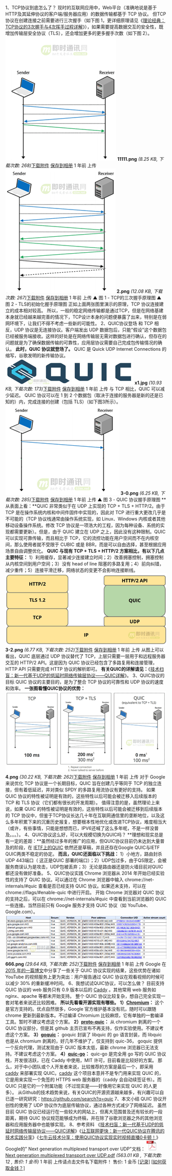 1、TCP协议到底怎么了？  现时的互联网应用中，Web平台（准确地说是基于HTTP及其延伸协议的客户端/服务器应用）的数据传输都基于 TCP 协议。   但TCP 协议在创建连接之前需要进行三次握手（如下图 1，更详细原理请见《[理论经典：TCP协议的3次握手与4次挥手过程详解](http://www.52im.net/thread-258-1-1.html)》），如果需要提高数据交互的安全性，既增加传输层安全协议（TLS），还会增加更多的更多握手次数（如下图 2）。  ![网络编程懒人入门(十)：一泡尿的时间，快速读懂QUIC协议_11111.png](%E7%BD%91%E7%BB%9C%E7%BC%96%E7%A8%8B%E6%87%92%E4%BA%BA%E5%85%A5%E9%97%A8(%E5%8D%81)%EF%BC%9A%E4%B8%80%E6%B3%A1%E5%B0%BF%E7%9A%84%E6%97%B6%E9%97%B4%EF%BC%8C%E5%BF%AB%E9%80%9F%E8%AF%BB%E6%87%82QUIC%E5%8D%8F%E8%AE%AE%20.assets/222033u1b3zwxj1m05cr3g.png) **11111.png** *(8.25 KB, 下载次数: 268)*[下载附件](http://www.52im.net/forum.php?mod=attachment&aid=ODg5N3w1OTRjMjI1N3wxNjMxMzY0Mzg0fDB8MjgxNg%3D%3D&nothumb=yes)  [保存到相册](javascript:;) 1 年前 上传      ![网络编程懒人入门(十)：一泡尿的时间，快速读懂QUIC协议_2.png](%E7%BD%91%E7%BB%9C%E7%BC%96%E7%A8%8B%E6%87%92%E4%BA%BA%E5%85%A5%E9%97%A8(%E5%8D%81)%EF%BC%9A%E4%B8%80%E6%B3%A1%E5%B0%BF%E7%9A%84%E6%97%B6%E9%97%B4%EF%BC%8C%E5%BF%AB%E9%80%9F%E8%AF%BB%E6%87%82QUIC%E5%8D%8F%E8%AE%AE%20.assets/201028q2e00d2zsas6ac23.png) **2.png** *(12.08 KB, 下载次数: 267)*[下载附件](http://www.52im.net/forum.php?mod=attachment&aid=ODg4OHw1MmRjYWJkMnwxNjMxMzY0Mzg0fDB8MjgxNg%3D%3D&nothumb=yes)  [保存到相册](javascript:;) 1 年前 上传  ▲ 图 1 - TCP的三次握手原理图                            ▲ 图 2 - TLS的初始化握手原理图   正如上面两张图里演示的原理，TCP 协议连接建立的成本相对较高。   所以，一般的稳定网络传输都是通过TCP，但是在网络基建本身就已经越来越完善的情况下，TCP设计本身的问题便暴露了出来，特别是在弱网环境下，让我们不得不考虑一些新的可能性。 2、QUIC协议登场  和 TCP 相反，UDP 协议是无连接协议。客户端发出 UDP 数据包后，只能"假设”这个数据包已经被服务端接收。这样的好处是在网络传输层无需对数据包进行确认，但存在的问题就是为了确保数据传输的可靠性，应用层协议需要自己完成包传输情况的确认。  **此时，QUIC 协议就登场了。**  QUIC 是 Quick UDP Internet Connections 的缩写，谷歌发明的新传输协议。  ![网络编程懒人入门(十)：一泡尿的时间，快速读懂QUIC协议_x1.jpg](%E7%BD%91%E7%BB%9C%E7%BC%96%E7%A8%8B%E6%87%92%E4%BA%BA%E5%85%A5%E9%97%A8(%E5%8D%81)%EF%BC%9A%E4%B8%80%E6%B3%A1%E5%B0%BF%E7%9A%84%E6%97%B6%E9%97%B4%EF%BC%8C%E5%BF%AB%E9%80%9F%E8%AF%BB%E6%87%82QUIC%E5%8D%8F%E8%AE%AE%20.assets/140851yxpgzxde7jpognjx.jpg) **x1.jpg** *(10.93 KB, 下载次数: 173)*[下载附件](http://www.52im.net/forum.php?mod=attachment&aid=OTg3M3xmM2NkZWY5NXwxNjMxMzY0Mzg0fDB8MjgxNg%3D%3D&nothumb=yes)  [保存到相册](javascript:;) 1 年前 上传   与 TCP 相比，QUIC 可以减少延迟。  QUIC 协议可以在 1 到 2 个数据包（取决于连接的服务器是新的还是已知的）内，完成连接的创建（包括 TLS）（如下图3所示）。  ![网络编程懒人入门(十)：一泡尿的时间，快速读懂QUIC协议_3-0.png](%E7%BD%91%E7%BB%9C%E7%BC%96%E7%A8%8B%E6%87%92%E4%BA%BA%E5%85%A5%E9%97%A8(%E5%8D%81)%EF%BC%9A%E4%B8%80%E6%B3%A1%E5%B0%BF%E7%9A%84%E6%97%B6%E9%97%B4%EF%BC%8C%E5%BF%AB%E9%80%9F%E8%AF%BB%E6%87%82QUIC%E5%8D%8F%E8%AE%AE%20.assets/214527qeetiegcicsiytcl.png) **3-0.png** *(6.25 KB, 下载次数: 285)*[下载附件](http://www.52im.net/forum.php?mod=attachment&aid=ODg5Mnw1MGFmMjkxM3wxNjMxMzY0Mzg0fDB8MjgxNg%3D%3D&nothumb=yes)  [保存到相册](javascript:;) 1 年前 上传  ▲ 图 3 - QUIC 协议握手原理图  **从表面上看：**QUIC 非常类似于在 UDP 上实现的 TCP + TLS + HTTP/2。由于 TCP 是在操作系统内核和中间件固件中实现的，因此对 TCP 进行重大更改几乎是不可能的（TCP 协议栈通常由操作系统实现，如 Linux、Windows 内核或者其他移动设备操作系统。修改 TCP 协议是一项浩大的工程，因为每种设备、系统的实现都需要更新）。但是，由于 QUIC 建立在 UDP 之上，因此没有这种限制。QUIC 可以实现可靠传输，而且相比于 TCP，它的流控功能在用户空间而不在内核空间，那么使用者就不受限于 CUBIC 或是 BBR，而是可以自由选择，甚至根据应用场景自由调整优化。  **QUIC 与现有 TCP + TLS + HTTP/2 方案相比，有以下几点主要特征：**  1）利用缓存，显著减少连接建立时间；2）改善拥塞控制，拥塞控制从内核空间到用户空间；3）没有 head of line 阻塞的多路复用；4）前向纠错，减少重传；5）连接平滑迁移，网络状态的变更不会影响连接断线。  ![网络编程懒人入门(十)：一泡尿的时间，快速读懂QUIC协议_3-2.png](%E7%BD%91%E7%BB%9C%E7%BC%96%E7%A8%8B%E6%87%92%E4%BA%BA%E5%85%A5%E9%97%A8(%E5%8D%81)%EF%BC%9A%E4%B8%80%E6%B3%A1%E5%B0%BF%E7%9A%84%E6%97%B6%E9%97%B4%EF%BC%8C%E5%BF%AB%E9%80%9F%E8%AF%BB%E6%87%82QUIC%E5%8D%8F%E8%AE%AE%20.assets/213651h4s4k5hukgtrcosk.png) **3-2.png** *(6.77 KB, 下载次数: 252)*[下载附件](http://www.52im.net/forum.php?mod=attachment&aid=ODg4OXxjODY0M2RkN3wxNjMxMzY0Mzg0fDB8MjgxNg%3D%3D&nothumb=yes)  [保存到相册](javascript:;) 1 年前 上传    从图上可以看出，QUIC 底层通过 UDP 协议替代了 TCP，上层只需要一层用于和远程服务器交互的 HTTP/2 API。这是因为 QUIC 协议已经包含了多路复用和连接管理，HTTP API 只需要完成 HTTP 协议的解析即可。  **有关QUIC的详解请见：**《[技术扫盲：新一代基于UDP的低延时网络传输层协议——QUIC详解](http://www.52im.net/thread-1309-1-1.html)》。 3、QUIC协议的目标 QUIC 协议的主要目的，是为了整合 TCP 协议的可靠性和 UDP 协议的速度和效率。  **一张图看懂QUIC协议的优势：** ![网络编程懒人入门(十)：一泡尿的时间，快速读懂QUIC协议_4.png](%E7%BD%91%E7%BB%9C%E7%BC%96%E7%A8%8B%E6%87%92%E4%BA%BA%E5%85%A5%E9%97%A8(%E5%8D%81)%EF%BC%9A%E4%B8%80%E6%B3%A1%E5%B0%BF%E7%9A%84%E6%97%B6%E9%97%B4%EF%BC%8C%E5%BF%AB%E9%80%9F%E8%AF%BB%E6%87%82QUIC%E5%8D%8F%E8%AE%AE%20.assets/214424w6jhg7yr4y3ur3n7.png) **4.png** *(30.22 KB, 下载次数: 262)*[下载附件](http://www.52im.net/forum.php?mod=attachment&aid=ODg5MXw5NWRhZGVhY3wxNjMxMzY0Mzg0fDB8MjgxNg%3D%3D&nothumb=yes)  [保存到相册](javascript:;) 1 年前 上传    对于 Google 来说优化 TCP 协议是一个长期目标，QUIC 旨在创建几乎等同于 TCP 的独立连接，但有着低延迟，并对类似 SPDY 的多路复用流协议有更好的支持。 如果 QUIC 协议的特性被证明是有效的，这些特性以后可能会被迁移入后续版本的 TCP 和 TLS 协议（它们都有很长的开发周期）。   值得注意的是，虽然理论上来说，如果 QUIC 的特性被证明是有效的，这些特性以后可能会被迁移到后续版本的 TCP 协议中，但鉴于TCP协议长达几十年在互联网通信里的垄断地位，以及这么多年积累下来的沉重历史报复，想要根本性地优化或改进TCP协议，难度相当大（或许，有些事情，只能是想想而已，IPV6还喊了这么多年呢，不是一样没普及。。。）。 4、QUIC协议这么好，可以大规模切换为QUIC吗？ **理想和现实总是有一定的差距：**虽然经过多年的推广的应用，但QUIC协议目前仍未达到大量普及的阶段，在 [IETF上的QUIC](https://datatracker.ietf.org/wg/quic/about/) 依然还是草稿，并且还存在Google QUIC与IETF QUIC两类不稳定的协定。  **而且，QUIC还面临以下挑战：**  1）小地方，路由封杀UDP 443端口（ 这正是QUIC 部署的端口）；2）UDP包过多，由于QS限定，会被服务商误认为是攻击，UDP包被丢弃；3）无论是路由器还是防火墙目前对QUIC都还没有做好准备。  5、QUIC协议实践 Chrome 浏览器从 2014 年开始已经实验性的支持了 QUIC 协议。可以通过在 Chrome 浏览器中输入 chrome://net-internals/#quic 查看是否已经支持 QUIC 协议。如果还未支持，可以在 chrome://flags/#enable-quic 中进行开启。   开始 Chrome 浏览器对 QUIC 协议的支持之后，可以在 chrome://net-internals/#quic 中查看到当前浏览器的 QUIC 一些连接。当然目前只有 Google 服务才支持 QUIC 协议（如 YouTube、 Google.com）。  ![网络编程懒人入门(十)：一泡尿的时间，快速读懂QUIC协议_666.png](%E7%BD%91%E7%BB%9C%E7%BC%96%E7%A8%8B%E6%87%92%E4%BA%BA%E5%85%A5%E9%97%A8(%E5%8D%81)%EF%BC%9A%E4%B8%80%E6%B3%A1%E5%B0%BF%E7%9A%84%E6%97%B6%E9%97%B4%EF%BC%8C%E5%BF%AB%E9%80%9F%E8%AF%BB%E6%87%82QUIC%E5%8D%8F%E8%AE%AE%20.assets/215425cjgohjigamg6h0op.png) **666.png** *(29.64 KB, 下载次数: 252)*[下载附件](http://www.52im.net/forum.php?mod=attachment&aid=ODg5NHw5OTFhNWYzNnwxNjMxMzY0Mzg0fDB8MjgxNg%3D%3D&nothumb=yes)  [保存到相册](javascript:;) 1 年前 上传   Google 在 [2015 年的一篇博文](http://blog.chromium.org/2015/04/a-quic-update-on-googles-experimental.html)中分享了一些关于 QUIC 协议实现的结果，这些优势在诸如 YouTube 的视频服务上更为突出：用户报告通过 QUIC 协议在观看视频的时候可以减少 30% 的重新缓冲时间。 6、我想试试QUIC协议，可以怎么做？  目前支持 QUIC 协议的 web 服务只有 0.9 版本以后的 [Caddy](https://github.com/mholt/caddy/wiki/QUIC) 。其他常用 web 服务如 nginx、apache 等都未开始支持。   整个 QUIC 协议比较复杂，想自己完全实现一套对笔者来说还比较困难。  **所以先看看开源实现有哪些。**  **1）[Chromium](https://github.com/hanpfei/chromium-net)：** 这个是官方支持的。优点自然很多，Google 官方维护基本没有坑，随时可以跟随 chrome 更新到最新版本。不过编译 Chromium 比较麻烦，它有单独的一套编译工具。暂时不建议考虑这个方案。  **2）[proto-quic](https://github.com/google/proto-quic)：** 从 chromium 剥离的一个 QUIC 协议部分，但是其 github 主页已宣布不再支持，仅作实验使用。不建议考虑这个方案。  **3）[goquic](https://github.com/devsisters/goquic)：** goquic 封装了 libquic 的 go 语言封装，而 libquic 也是从 chromium 剥离的，好几年不维护了，仅支持到 quic-36， goquic 提供一个反向代理，测试发现由于 QUIC 版本太低，最新 chrome 浏览器已无法支持。不建议考虑这个方案。  **4）[quic-go](https://github.com/lucas-clemente/quic-go)：** quic-go 是完全用 go 写的 QUIC 协议栈，开发很活跃，已在 Caddy 中使用，MIT 许可，目前看是比较好的方案。   那么，对于中小团队或个人开发者来说，比较推荐的方案是最后一个，即采用 [caddy](https://github.com/mholt/caddy/wiki/QUIC) 来部署实现 QUIC。[caddy](https://github.com/mholt/caddy/wiki/QUIC) 这个项目本意并不是专门用来实现 QUIC 的，它是用来实现一个免签的 HTTPS web 服务器的（caddy 会自动续签证书）。而QUIC 只是它的一个附属功能（不过现实是——好像用它来实现 QUIC 的人更多）。   从Github的技术趋势来说，有关QUIC的开源资源越来越多，有兴趣可以自已逐一研究研究：https://github.com/search?q=quic 7、本文小结 QUIC 协议开创性的使用了 UDP 协议作为底层传输协议，通过各种方式减少了网络延迟。   虽然目前 QUIC 协议已经运行在一些较大的网站上，但离大范围普及还有较长的一段距离，期待 QUIC 协议规范能够成为终稿，并在除了谷歌浏览器之外的其他浏览器和应用服务器中也能够实现。 8、参考资料 《[技术扫盲：新一代基于UDP的低延时网络传输层协议——QUIC详解](http://www.52im.net/thread-1309-1-1.html)》《[让互联网更快：新一代QUIC协议在腾讯的技术实践分享](http://www.52im.net/thread-1407-1-1.html)》《[七牛云技术分享：使用QUIC协议实现实时视频直播0卡顿！](http://www.52im.net/thread-1406-1-1.html)》  Google的" Next generation multiplexed transport over UDP"文档： ![img](%E7%BD%91%E7%BB%9C%E7%BC%96%E7%A8%8B%E6%87%92%E4%BA%BA%E5%85%A5%E9%97%A8(%E5%8D%81)%EF%BC%9A%E4%B8%80%E6%B3%A1%E5%B0%BF%E7%9A%84%E6%97%B6%E9%97%B4%EF%BC%8C%E5%BF%AB%E9%80%9F%E8%AF%BB%E6%87%82QUIC%E5%8D%8F%E8%AE%AE%20.assets/pdf.gif) [Next generation multiplexed transport over UDP.pdf](http://www.52im.net/forum.php?mod=attachment&aid=ODg4Nnw1YmUyM2M1MHwxNjMxMzY0Mzg0fDB8MjgxNg%3D%3D) *(563.01 KB , 下载次数: 12 , 售价: 1 金币)*  1 年前 上传请点击文件名下载附件！  售价: 1 金币	 [[记录\]](http://www.52im.net/forum.php?mod=misc&action=viewattachpayments&aid=8886) [[如何获取金钱？\]](http://www.52im.net/thread-401-1-1.html)  